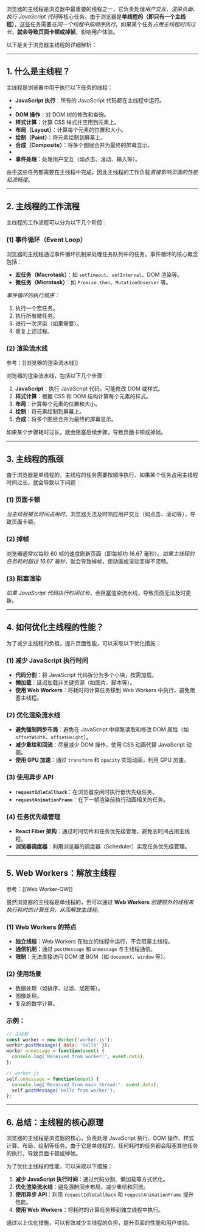 浏览器的主线程是浏览器中最重要的线程之一，它负责处理*用户交互、渲染页面、执行 JavaScript 代码*等核心任务。由于浏览器是**单线程的（即只有一个主线程）**，这些任务需要*在同一个线程中按顺序执行*。如果某个任务*占用主线程时间过长*，**就会导致页面卡顿或掉帧**，影响用户体验。

以下是关于浏览器主线程的详细解析：

---

## 1. **什么是主线程？**
主线程是浏览器中用于执行以下任务的线程：
- **JavaScript 执行**：所有的 JavaScript 代码都在主线程中运行。
- 
- **DOM 操作**：对 DOM 树的修改和查询。
- **样式计算**：计算 CSS 样式并应用到元素上。
- **布局（Layout）**：计算每个元素的位置和大小。
- **绘制（Paint）**：将元素绘制到屏幕上。
- **合成（Composite）**：将多个图层合并为最终的屏幕显示。
- 
- **事件处理**：处理用户交互（如点击、滚动、输入等）。

由于这些任务都需要在主线程中完成，因此主线程的工作负载*直接影响页面的性能和流畅度*。

---

## 2. **主线程的工作流程**
主线程的工作流程可以分为以下几个阶段：

### (1) **事件循环（Event Loop）**
浏览器的主线程通过事件循环机制来处理任务队列中的任务。事件循环的核心概念包括：
- **宏任务（Macrotask）**：如 `setTimeout`、`setInterval`、DOM 渲染等。
- **微任务（Microtask）**：如 `Promise.then`、`MutationObserver` 等。

*事件循环的执行顺序：*
1. 执行一个宏任务。
2. 执行所有微任务。
3. 进行一次渲染（如果需要）。
4. 重复上述过程。

### (2) **渲染流水线**
参考：[[浏览器的渲染流水线]]

浏览器的渲染流水线，包括以下几个步骤：
1. **JavaScript**：执行 JavaScript 代码，可能修改 DOM 或样式。
2. **样式计算**：根据 CSS 和 DOM 结构计算每个元素的样式。
3. **布局**：计算每个元素的位置和大小。
4. **绘制**：将元素绘制到屏幕上。
5. **合成**：将多个图层合并为最终的屏幕显示。

如果某个步骤耗时过长，就会阻塞后续步骤，导致页面卡顿或掉帧。

---

## 3. **主线程的瓶颈**
由于浏览器是单线程的，主线程的任务需要按顺序执行。如果某个任务占用主线程时间过长，就会导致以下问题：

### (1) **页面卡顿**
*当主线程被长时间占用时*，浏览器无法及时响应用户交互（如点击、滚动等），导致页面卡顿。

### (2) **掉帧**
浏览器通常以每秒 60 帧的速度刷新页面（即每帧约 16.67 毫秒）。*如果主线程的任务耗时超过 16.67 毫秒*，就会导致掉帧，使动画或滚动变得不流畅。

### (3) **阻塞渲染**
*如果 JavaScript 代码执行时间过长*，会阻塞渲染流水线，导致页面无法及时更新。

---

## 4. **如何优化主线程的性能？**

为了减少主线程的负担，提升页面性能，可以采取以下优化措施：

### (1) **减少 JavaScript 执行时间**
- **代码分割**：将 JavaScript 代码拆分为多个小块，按需加载。
- **懒加载**：延迟加载非关键资源（如图片、脚本等）。
- **使用 Web Workers**：将耗时的计算任务移到 Web Workers 中执行，避免阻塞主线程。

### (2) **优化渲染流水线**
- **避免强制同步布局**：避免在 JavaScript 中频繁读取和修改 DOM 属性（如 `offsetWidth`、`offsetHeight`）。
- **减少重绘和回流**：尽量减少 DOM 操作，使用 CSS 动画代替 JavaScript 动画。
- **使用 GPU 加速**：通过 `transform` 和 `opacity` 实现动画，利用 GPU 加速。

### (3) **使用异步 API**
- **`requestIdleCallback`**：在浏览器空闲时执行低优先级任务。
- **`requestAnimationFrame`**：在下一帧渲染前执行动画相关的任务。

### (4) **任务优先级管理**
- **React Fiber 架构**：通过时间切片和任务优先级管理，避免长时间占用主线程。
- **浏览器调度器**：利用浏览器的调度器（Scheduler）实现任务优先级管理。

---

## 5. **Web Workers：解放主线程**
参考：[[Web Worker-QW]]

虽然浏览器的主线程是单线程的，但可以通过 **Web Workers** *创建额外的线程来执行耗时的计算任务，从而解放主线程*。

### (1) **Web Workers 的特点**
- **独立线程**：Web Workers 在独立的线程中运行，不会阻塞主线程。
- **通信机制**：通过 `postMessage` 和 `onmessage` 与主线程通信。
- **限制**：无法直接访问 DOM 或 BOM（如 `document`、`window` 等）。

### (2) **使用场景**
- 数据处理（如排序、过滤、加密等）。
- 图像处理。
- 复杂的数学计算。

### 示例：
```javascript
// 主线程
const worker = new Worker('worker.js');
worker.postMessage({ data: 'Hello' });
worker.onmessage = function(event) {
  console.log('Received from worker:', event.data);
};

// worker.js
self.onmessage = function(event) {
  console.log('Received from main thread:', event.data);
  self.postMessage('Hello from worker');
};
```

---

## 6. **总结：主线程的核心原理**
浏览器的主线程是浏览器的核心，负责处理 JavaScript 执行、DOM 操作、样式计算、布局、绘制等任务。由于它是单线程的，任何耗时的任务都会阻塞其他任务的执行，导致页面卡顿或掉帧。

为了优化主线程的性能，可以采取以下措施：
1. **减少 JavaScript 执行时间**：通过代码分割、懒加载等方式优化。
2. **优化渲染流水线**：避免强制同步布局，减少重绘和回流。
3. **使用异步 API**：利用 `requestIdleCallback` 和 `requestAnimationFrame` 提升性能。
4. **使用 Web Workers**：将耗时的计算任务移到独立线程中执行。

通过以上优化措施，可以有效减少主线程的负担，提升页面的性能和用户体验。